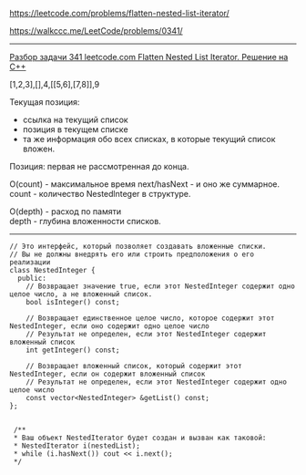 https://leetcode.com/problems/flatten-nested-list-iterator/

https://walkccc.me/LeetCode/problems/0341/

____

[Разбор задачи 341 leetcode.com Flatten Nested List Iterator. Решение на C++](https://www.youtube.com/watch?v=8T-0gQqQgEA)

[1,2,3],[],4,[[5,6],[7,8]],9

Текущая позиция:  
- ссылка на текущий список  
- позиция в текущем списке  
- та же информация обо всех списках, в которые текущий список вложен.

Позиция: первая не рассмотренная до конца.

O(count) - максимальное время next/hasNext - и оно же суммарное.   
count - количество Nestedlnteger в структуре.

O(depth) - расход по памяти  
depth - глубина вложенности списков.

____

    // Это интерфейс, который позволяет создавать вложенные списки.
    // Вы не должны внедрять его или строить предположения о его реализации
    class NestedInteger {
      public:
        // Возвращает значение true, если этот NestedInteger содержит одно целое число, а не вложенный список.
        bool isInteger() const;
     
        // Возвращает единственное целое число, которое содержит этот NestedInteger, если оно содержит одно целое число
        // Результат не определен, если этот NestedInteger содержит вложенный список
        int getInteger() const;
     
        // Возвращает вложенный список, который содержит этот NestedInteger, если он содержит вложенный список
        // Результат не определен, если этот NestedInteger содержит одно целое число
        const vector<NestedInteger> &getList() const;
    };


     /**
     * Ваш объект NestedIterator будет создан и вызван как таковой:
     * NestedIterator i(nestedList);
     * while (i.hasNext()) cout << i.next();
     */
